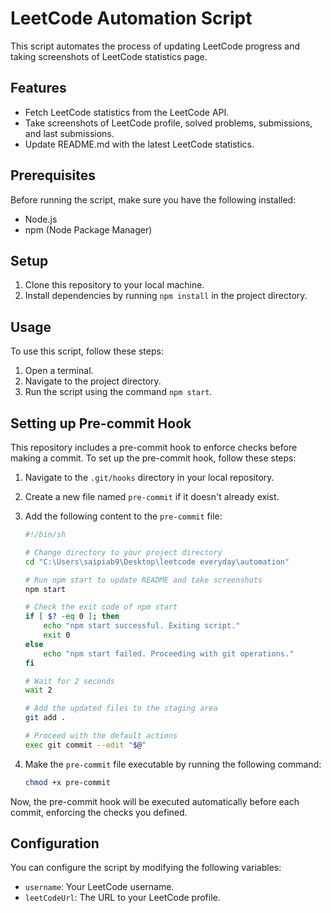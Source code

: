 # LeetCode Automation Script

This script automates the process of updating LeetCode progress and taking screenshots of LeetCode statistics page.

## Features

-   Fetch LeetCode statistics from the LeetCode API.
-   Take screenshots of LeetCode profile, solved problems, submissions, and last submissions.
-   Update README.md with the latest LeetCode statistics.

## Prerequisites

Before running the script, make sure you have the following installed:

-   Node.js
-   npm (Node Package Manager)

## Setup

1. Clone this repository to your local machine.
2. Install dependencies by running `npm install` in the project directory.

## Usage

To use this script, follow these steps:

1. Open a terminal.
2. Navigate to the project directory.
3. Run the script using the command `npm start`.

## Setting up Pre-commit Hook

This repository includes a pre-commit hook to enforce checks before making a commit. To set up the pre-commit hook, follow these steps:

1. Navigate to the `.git/hooks` directory in your local repository.

2. Create a new file named `pre-commit` if it doesn't already exist.

3. Add the following content to the `pre-commit` file:

    ```bash
    #!/bin/sh

    # Change directory to your project directory
    cd "C:\Users\saipiab9\Desktop\leetcode everyday\automation"

    # Run npm start to update README and take screenshots
    npm start

    # Check the exit code of npm start
    if [ $? -eq 0 ]; then
        echo "npm start successful. Exiting script."
        exit 0
    else
        echo "npm start failed. Proceeding with git operations."
    fi

    # Wait for 2 seconds
    wait 2

    # Add the updated files to the staging area
    git add .

    # Proceed with the default actions
    exec git commit --edit "$@"
    ```

4. Make the `pre-commit` file executable by running the following command:

    ```bash
    chmod +x pre-commit
    ```

Now, the pre-commit hook will be executed automatically before each commit, enforcing the checks you defined.

## Configuration

You can configure the script by modifying the following variables:

-   `username`: Your LeetCode username.
-   `leetCodeUrl`: The URL to your LeetCode profile.
